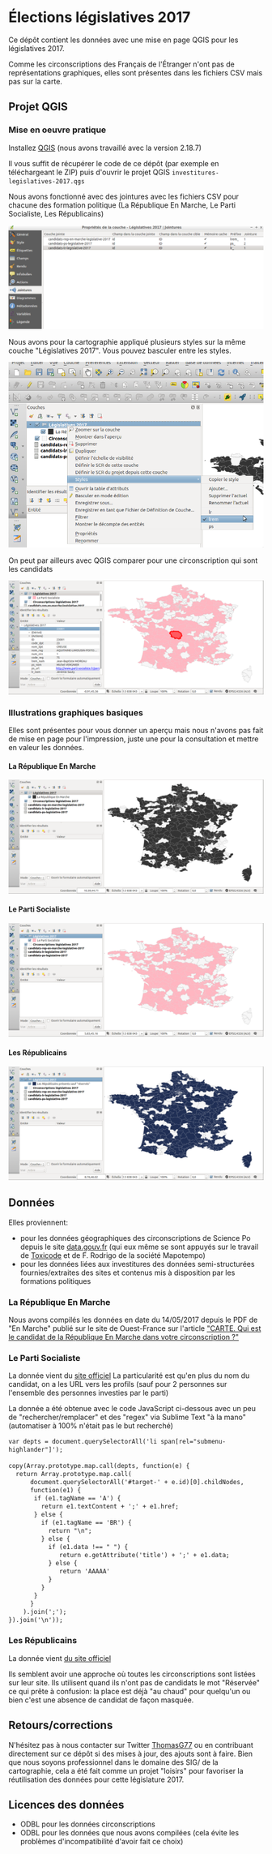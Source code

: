 # Élections législatives 2017

Ce dépôt contient les données avec une mise en page QGIS pour les législatives 2017.

Comme les circonscriptions des Français de l'Étranger n'ont pas de représentations graphiques, elles sont présentes dans les fichiers CSV mais pas sur la carte.

## Projet QGIS

### Mise en oeuvre pratique

Installez [QGIS](http://qgis.org/fr/site/) (nous avons travaillé avec la version 2.18.7)

Il vous suffit de récupérer le code de ce dépôt (par exemple en téléchargeant le ZIP) puis d'ouvrir le projet QGIS `investitures-legislatives-2017.qgs`

Nous avons fonctionné avec des jointures avec les fichiers CSV pour chacune des formation politique (La République En Marche, Le Parti Socialiste, Les Républicains)

![](images/jointures-qgis.png)

Nous avons pour la cartographie appliqué plusieurs styles sur la même couche "Législatives 2017". Vous pouvez basculer entre les styles.

![](images/choix-des-styles.png)

On peut par ailleurs avec QGIS comparer pour une circonscription qui sont les candidats

![](images/comparaison-presence-candidats-par-circonscription-avec-noms.png)

### Illustrations graphiques basiques

Elles sont présentes pour vous donner un aperçu mais nous n'avons pas fait de mise en page pour l'impression, juste une pour la consultation et mettre en valeur les données.

#### La République En Marche

![](images/la-republique-en-marche-legislatives-2017.png)

#### Le Parti Socialiste

![](images/le-parti-socialiste-legislatives-2017.png)

#### Les Républicains

![](images/les-republicains-legislatives-2017.png)


## Données

Elles proviennent:

* pour les données géographiques des circonscriptions de Science Po depuis le site [data.gouv.fr](https://www.data.gouv.fr/fr/datasets/carte-des-circonscriptions-legislatives-2012-et-2017/#discussion-5919a76788ee38302bf7b7df-2) (qui eux même se sont appuyés sur le travail de [Toxicode](http://www.toxicode.fr/circonscriptions) et de F. Rodrigo de la société Mapotempo)
* pour les données liées aux investitures des données semi-structurées fournies/extraites des sites et contenus mis à disposition par les formations politiques

### La République En Marche

Nous avons compilés les données en date du 14/05/2017 depuis le PDF de "En Marche" publié sur le site de Ouest-France sur l'article ["CARTE. Qui est le candidat de la République En Marche dans votre circonscription ?"](http://www.ouest-france.fr/elections/legislatives/carte-qui-est-le-candidat-de-la-republique-en-marche-dans-votre-circonscription-4986407)

### Le Parti Socialiste

La donnée vient du [site officiel](http://www.parti-socialiste.fr/liste-candidats-aux-legislatives-investis-ps/)
La particularité est qu'en plus du nom du candidat, on a les URL vers les profils (sauf pour 2 personnes sur l'ensemble des personnes investies par le parti)

La donnée a été obtenue avec le code JavaScript ci-dessous avec un peu de "rechercher/remplacer" et des "regex" via Sublime Text "à la mano" (automatiser à 100% n'était pas le but recherché)


```
var depts = document.querySelectorAll('li span[rel="submenu-highlander"]');

copy(Array.prototype.map.call(depts, function(e) {
  return Array.prototype.map.call(
      document.querySelectorAll('#target-' + e.id)[0].childNodes,
      function(e1) {
       if (e1.tagName == 'A') {
         return e1.textContent + ';' + e1.href;
       } else {
         if (e1.tagName == 'BR') {
           return "\n";
         } else {
           if (e1.data !== " ") {
              return e.getAttribute('title') + ';' + e1.data;
           } else {
              return 'AAAAA'
           }
         }
       }
      }
    ).join(';');
}).join('\n'));
```

### Les Républicains

La donnée vient [du site officiel](https://www.republicains.fr/actualites_liste_candidats_investis_legislatives_20170511)

Ils semblent avoir une approche où toutes les circonscriptions sont listées sur leur site. Ils utilisent quand ils n'ont pas de candidats le mot "Réservée" ce qui prête à confusion: la place est déjà "au chaud" pour quelqu'un ou bien c'est une absence de candidat de façon masquée.

## Retours/corrections

N'hésitez pas à nous contacter sur Twitter [ThomasG77](http://twitter.com/ThomasG77) ou en contribuant directement sur ce dépôt si des mises à jour, des ajouts sont à faire.
Bien que nous soyons professionnel dans le domaine des SIG/ de la cartographie, cela a été fait comme un projet "loisirs" pour favoriser la réutilisation des données pour cette législature 2017.

## Licences des données

* ODBL pour les données circonscriptions
* ODBL pour les données que nous avons compilées (cela évite les problèmes d'incompatibilité d'avoir fait ce choix)
